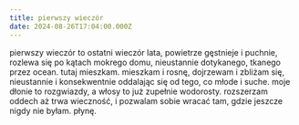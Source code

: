 ```yaml
---
title: pierwszy wieczór
date: 2024-08-26T17:04:00.000Z
---
```

pierwszy wieczór to ostatni wieczór lata, powietrze gęstnieje i puchnie, rozlewa się po kątach mokrego domu, nieustannie dotykanego, tkanego przez ocean. tutaj mieszkam. mieszkam i rosnę, dojrzewam i zbliżam się, nieustannie i konsekwentnie oddalając się od tego, co młode i suche. moje dłonie to rozgwiazdy, a włosy to już zupełnie wodorosty. rozszerzam oddech aż trwa wieczność, i pozwalam sobie wracać tam, gdzie jeszcze nigdy nie byłam. płynę.
